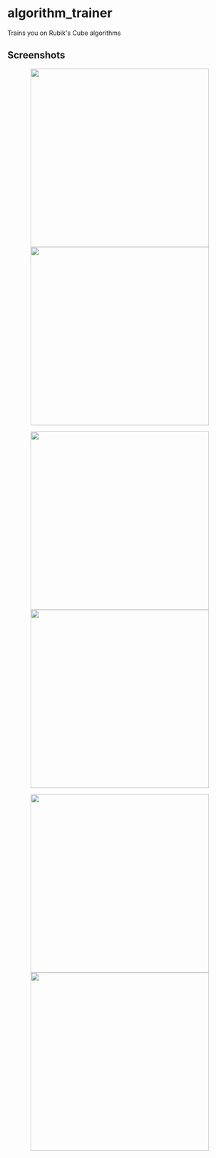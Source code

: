 # algorithm_trainer

Trains you on Rubik's Cube algorithms

## Screenshots
<p align="middle">
  <img src="https://github.com/michalkundrat/algorithm-trainer/blob/main/screenshots/Screenshot_20240322-215653.png" width="400" />
  <img src="https://github.com/michalkundrat/algorithm-trainer/blob/main/screenshots/Screenshot_20240322-215655.png" width="400" /> 
</p>
<p align="middle">
  <img src="https://github.com/michalkundrat/algorithm-trainer/blob/main/screenshots/Screenshot_20240322-215658.png" width="400" />
  <img src="https://github.com/michalkundrat/algorithm-trainer/blob/main/screenshots/Screenshot_20240322-215712.png" width="400" /> 
</p>
<p align="middle">
  <img src="https://github.com/michalkundrat/algorithm-trainer/blob/main/screenshots/Screenshot_20240322-215721.png" width="400" />
  <img src="https://github.com/michalkundrat/algorithm-trainer/blob/main/screenshots/Screenshot_20240322-215726.png" width="400" /> 
</p>
